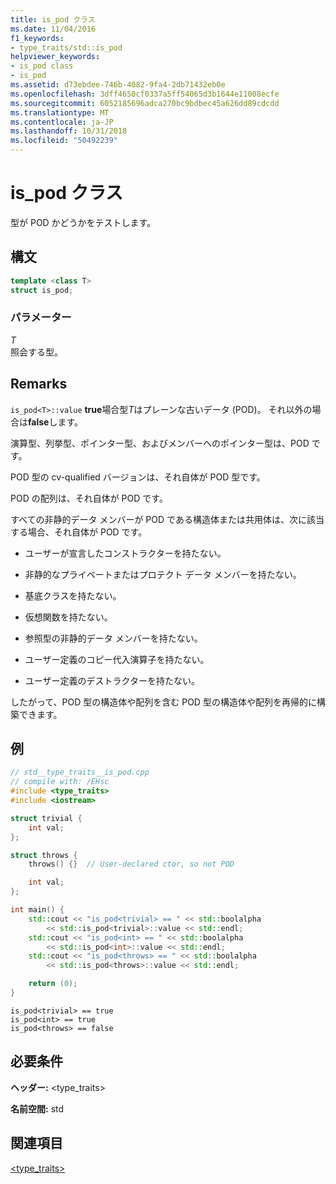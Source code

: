 ```yaml
---
title: is_pod クラス
ms.date: 11/04/2016
f1_keywords:
- type_traits/std::is_pod
helpviewer_keywords:
- is_pod class
- is_pod
ms.assetid: d73ebdee-746b-4082-9fa4-2db71432eb0e
ms.openlocfilehash: 3dff4650cf0337a5ff54065d3b1644e11008ecfe
ms.sourcegitcommit: 6052185696adca270bc9bdbec45a626dd89cdcdd
ms.translationtype: MT
ms.contentlocale: ja-JP
ms.lasthandoff: 10/31/2018
ms.locfileid: "50492239"
---
```

# <a name="ispod-class"></a>is_pod クラス

型が POD かどうかをテストします。

## <a name="syntax"></a>構文

```cpp
template <class T>
struct is_pod;
```

### <a name="parameters"></a>パラメーター

*T*<br/>
照会する型。

## <a name="remarks"></a>Remarks

`is_pod<T>::value` **true**場合型*T*はプレーンな古いデータ (POD)。 それ以外の場合は**false**します。

演算型、列挙型、ポインター型、およびメンバーへのポインター型は、POD です。

POD 型の cv-qualified バージョンは、それ自体が POD 型です。

POD の配列は、それ自体が POD です。

すべての非静的データ メンバーが POD である構造体または共用体は、次に該当する場合、それ自体が POD です。

- ユーザーが宣言したコンストラクターを持たない。

- 非静的なプライベートまたはプロテクト データ メンバーを持たない。

- 基底クラスを持たない。

- 仮想関数を持たない。

- 参照型の非静的データ メンバーを持たない。

- ユーザー定義のコピー代入演算子を持たない。

- ユーザー定義のデストラクターを持たない。

したがって、POD 型の構造体や配列を含む POD 型の構造体や配列を再帰的に構築できます。

## <a name="example"></a>例

```cpp
// std__type_traits__is_pod.cpp
// compile with: /EHsc
#include <type_traits>
#include <iostream>

struct trivial {
    int val;
};

struct throws {
    throws() {}  // User-declared ctor, so not POD

    int val;
};

int main() {
    std::cout << "is_pod<trivial> == " << std::boolalpha
        << std::is_pod<trivial>::value << std::endl;
    std::cout << "is_pod<int> == " << std::boolalpha
        << std::is_pod<int>::value << std::endl;
    std::cout << "is_pod<throws> == " << std::boolalpha
        << std::is_pod<throws>::value << std::endl;

    return (0);
}
```

```Output
is_pod<trivial> == true
is_pod<int> == true
is_pod<throws> == false
```

## <a name="requirements"></a>必要条件

**ヘッダー:** \<type_traits>

**名前空間:** std

## <a name="see-also"></a>関連項目

[<type_traits>](../standard-library/type-traits.md)<br/>
